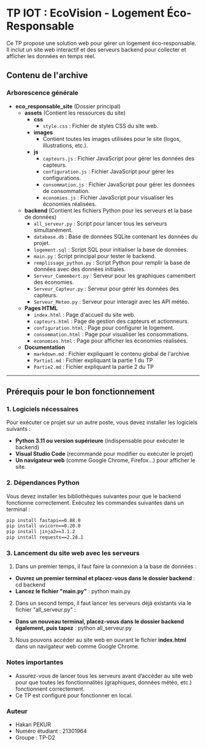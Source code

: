 # TP IOT : EcoVision - Logement Éco-Responsable

Ce TP propose une solution web pour gérer un logement éco-responsable. Il inclut un site web interactif et des serveurs backend pour collecter et afficher les données en temps réel.

## **Contenu de l'archive**

### **Arborescence générale**
- **eco_responsable_site** (Dossier principal)
  - **assets** (Contient les ressources du site)
    - **css**
      - `style.css` : Fichier de styles CSS du site web.
    - **images**
      - Contient toutes les images utilisées pour le site (logos, illustrations, etc.).
    - **js**
      - `capteurs.js` : Fichier JavaScript pour gérer les données des capteurs.
      - `configuration.js` : Fichier JavaScript pour gérer les configurations.
      - `consommation.js` : Fichier JavaScript pour gérer les données de consommation.
      - `economies.js` : Fichier JavaScript pour visualiser les économies réalisées.
  - **backend** (Contient les fichiers Python pour les serveurs et la base de données)
    - `all_serveur.py` : Script pour lancer tous les serveurs simultanément.
    - `database.db` : Base de données SQLite contenant les données du projet.
    - `logement.sql` : Script SQL pour initialiser la base de données.
    - `main.py` : Script principal pour tester le backend.
    - `remplissage_python.py` : Script Python pour remplir la base de données avec des données initiales.
    - `Serveur_Camembert.py` : Serveur pour les graphiques camembert des économies.
    - `Serveur_Capteur.py` : Serveur pour gérer les données des capteurs.
    - `Serveur_Meteo.py` : Serveur pour interagir avec les API météo.
  - **Pages HTML**
    - `index.html` : Page d'accueil du site web.
    - `capteurs.html` : Page de gestion des capteurs et actionneurs.
    - `configuration.html` : Page pour configurer le logement.
    - `consommation.html` : Page pour visualiser les consommations.
    - `economies.html` : Page pour afficher les économies réalisées.
  - **Documentation**
    - `markdown.md` : Fichier expliquant le contenu global de l'archive
    - `Partie1.md` : Fichier expliquant la partie 1 du TP
    - `Partie2.md` : Fichier expliquant la partie 2 du TP

---

## Prérequis pour le bon fonctionnement

### 1. Logiciels nécessaires
Pour exécuter ce projet sur un autre poste, vous devez installer les logiciels suivants :
- **Python 3.11 ou version supérieure** (indispensable pour exécuter le backend)
- **Visual Studio Code** (recommandé pour modifier ou exécuter le projet)
- **Un navigateur web** (comme Google Chrome, Firefox...) pour afficher le site.

### 2. Dépendances Python
Vous devez installer les bibliothèques suivantes pour que le backend fonctionne correctement. Exécutez les commandes suivantes dans un terminal :

```bash
pip install fastapi==0.88.0
pip install uvicorn==0.20.0
pip install jinja2==3.1.2
pip install requests==2.28.1
```
### 3. Lancement du site web avec les serveurs
1. Dans un premier temps, il faut faire la connexion à la base de données :
- **Ouvrez un premier terminal et placez-vous dans le dossier backend** : cd backend
- **Lancez le fichier "main.py"** : python main.py
2. Dans un second temps, il faut lancer les serveurs déjà existants via le fichier "all_serveur.py" :
- **Dans un nouveau terminal, placez-vous dans le dossier backend également, puis tapez** : python all_serveur.py
3. Nous pouvons accéder au site web en ouvrant le fichier **index.html** dans un navigateur web comme Google Chrome.

### Notes importantes
- Assurez-vous de lancer tous les serveurs avant d’accéder au site web pour que toutes les fonctionnalités (graphiques, données météo, etc.) fonctionnent correctement.
- Ce TP est configuré pour fonctionner en local.

### Auteur
- Hakan PEKUR
- Numéro étudiant : 21301964
- Groupe : TP-D2